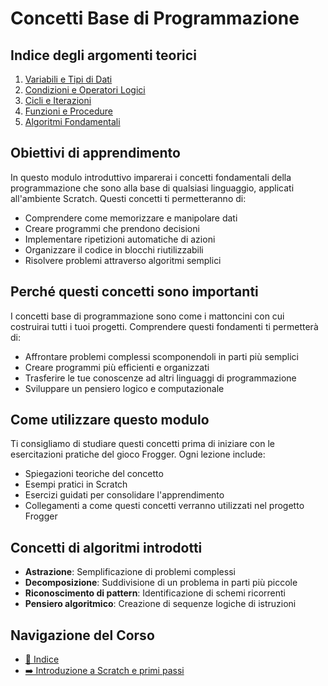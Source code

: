 # Concetti Base di Programmazione

## Indice degli argomenti teorici

1. [Variabili e Tipi di Dati](./01-VariabiliETipiDiDati.md)
2. [Condizioni e Operatori Logici](./02-CondizioniEOperatoriLogici.md)
3. [Cicli e Iterazioni](./03-CicliEIterazioni.md)
4. [Funzioni e Procedure](./04-FunzioniEProcedure.md)
5. [Algoritmi Fondamentali](./05-AlgoritmiFondamentali.md)

## Obiettivi di apprendimento

In questo modulo introduttivo imparerai i concetti fondamentali della programmazione che sono alla base di qualsiasi linguaggio, applicati all'ambiente Scratch. Questi concetti ti permetteranno di:

- Comprendere come memorizzare e manipolare dati
- Creare programmi che prendono decisioni
- Implementare ripetizioni automatiche di azioni
- Organizzare il codice in blocchi riutilizzabili
- Risolvere problemi attraverso algoritmi semplici

## Perché questi concetti sono importanti

I concetti base di programmazione sono come i mattoncini con cui costruirai tutti i tuoi progetti. Comprendere questi fondamenti ti permetterà di:

- Affrontare problemi complessi scomponendoli in parti più semplici
- Creare programmi più efficienti e organizzati
- Trasferire le tue conoscenze ad altri linguaggi di programmazione
- Sviluppare un pensiero logico e computazionale

## Come utilizzare questo modulo

Ti consigliamo di studiare questi concetti prima di iniziare con le esercitazioni pratiche del gioco Frogger. Ogni lezione include:

- Spiegazioni teoriche del concetto
- Esempi pratici in Scratch
- Esercizi guidati per consolidare l'apprendimento
- Collegamenti a come questi concetti verranno utilizzati nel progetto Frogger

## Concetti di algoritmi introdotti

- **Astrazione**: Semplificazione di problemi complessi
- **Decomposizione**: Suddivisione di un problema in parti più piccole
- **Riconoscimento di pattern**: Identificazione di schemi ricorrenti
- **Pensiero algoritmico**: Creazione di sequenze logiche di istruzioni

## Navigazione del Corso
- [📑 Indice](../README.md)
- [➡️ Introduzione a Scratch e primi passi](../01-IntroduzioneAScratch/README.md)